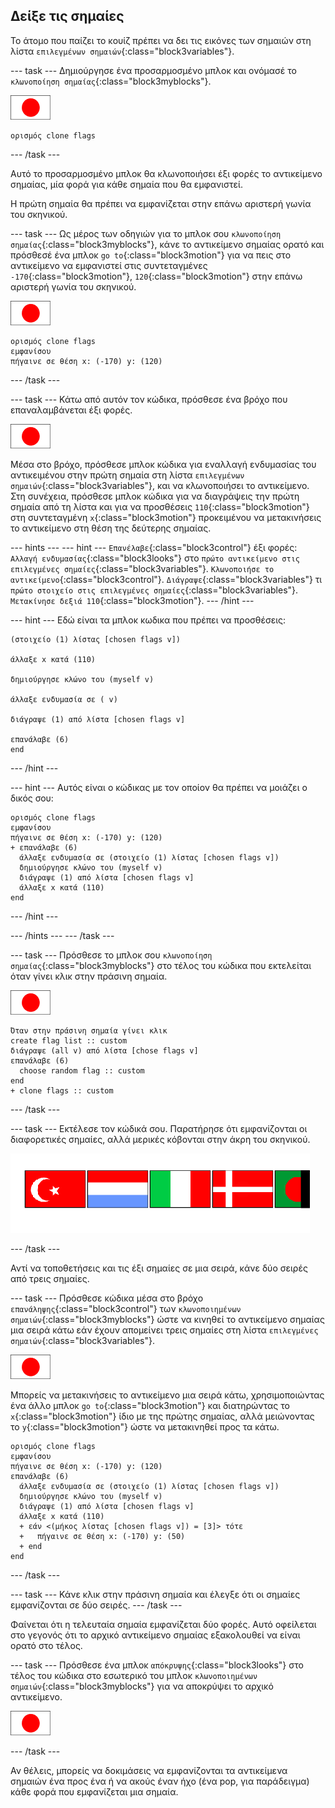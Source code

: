 ## Δείξε τις σημαίες

Το άτομο που παίζει το κουίζ πρέπει να δει τις εικόνες των σημαιών στη λίστα `επιλεγμένων σημαιών`{:class="block3variables"}.

\--- task \--- Δημιούργησε ένα προσαρμοσμένο μπλοκ και ονόμασέ το `κλωνοποίηση σημαίας`{:class="block3myblocks"}.

![Αντικείμενο σημαίας](images/flag-sprite.png)

```blocks3
ορισμός clone flags
```

\--- /task \---

Αυτό το προσαρμοσμένο μπλοκ θα κλωνοποιήσει έξι φορές το αντικείμενο σημαίας, μία φορά για κάθε σημαία που θα εμφανιστεί.

Η πρώτη σημαία θα πρέπει να εμφανίζεται στην επάνω αριστερή γωνία του σκηνικού.

\--- task \--- Ως μέρος των οδηγιών για το μπλοκ σου `κλωνοποίηση σημαίας`{:class="block3myblocks"}, κάνε το αντικείμενο σημαίας ορατό και πρόσθεσέ ένα μπλοκ `go to`{:class="block3motion"} για να πεις στο αντικείμενο να εμφανιστεί στις συντεταγμένες `-170`{:class="block3motion"}, `120`{:class="block3motion"} στην επάνω αριστερή γωνία του σκηνικού.

![Αντικείμενο σημαίας](images/flag-sprite.png)

```blocks3
ορισμός clone flags
εμφανίσου
πήγαινε σε θέση x: (-170) y: (120)
```

\--- /task \---

\--- task \--- Κάτω από αυτόν τον κώδικα, πρόσθεσε ένα βρόχο που επαναλαμβάνεται έξι φορές.

![Αντικείμενο σημαίας](images/flag-sprite.png)

Μέσα στο βρόχο, πρόσθεσε μπλοκ κώδικα για εναλλαγή ενδυμασίας του αντικειμένου στην πρώτη σημαία στη λίστα `επιλεγμένων σημαιών`{:class="block3variables"}, και να κλωνοποιήσει το αντικείμενο. Στη συνέχεια, πρόσθεσε μπλοκ κώδικα για να διαγράψεις την πρώτη σημαία από τη λίστα και για να προσθέσεις `110`{:class="block3motion"} στη συντεταγμένη `x`{:class="block3motion"} προκειμένου να μετακινήσεις το αντικείμενο στη θέση της δεύτερης σημαίας.

\--- hints \--- \--- hint \--- `Επανέλαβε`{:class="block3control"} έξι φορές: `Αλλαγή ενδυμασίας`{:class="block3looks"} στο `πρώτο αντικείμενο στις επιλεγμένες σημαίες`{:class="block3variables"}. `Κλωνοποιήσε το αντικείμενο`{:class="block3control"}. `Διάγραψε`{:class="block3variables"} τι `πρώτο στοιχείο στις επιλεγμένες σημαίες`{:class="block3variables"}. `Μετακίνησε δεξιά 110`{:class="block3motion"}. \--- /hint \---

\--- hint \--- Εδώ είναι τα μπλοκ κωδικα που πρέπει να προσθέσεις:

```blocks3
(στοιχείο (1) λίστας [chosen flags v])

άλλαξε x κατά (110)

δημιούργησε κλώνο του (myself v)

άλλαξε ενδυμασία σε ( v)

διάγραψε (1) από λίστα [chosen flags v]

επανάλαβε (6)
end
```

\--- /hint \---

\--- hint \--- Αυτός είναι ο κώδικας με τον οποίον θα πρέπει να μοιάζει ο δικός σου:

```blocks3
ορισμός clone flags
εμφανίσου
πήγαινε σε θέση x: (-170) y: (120)
+ επανάλαβε (6) 
  άλλαξε ενδυμασία σε (στοιχείο (1) λίστας [chosen flags v])
  δημιούργησε κλώνο του (myself v)
  διάγραψε (1) από λίστα [chosen flags v]
  άλλαξε x κατά (110)
end
```

\--- /hint \---

\--- /hints \--- \--- /task \---

\--- task \--- Πρόσθεσε το μπλοκ σου `κλωνοποίηση σημαίας`{:class="block3myblocks"} στο τέλος του κώδικα που εκτελείται όταν γίνει κλικ στην πράσινη σημαία.

![Αντικείμενο σημαίας](images/flag-sprite.png)

```blocks3
Όταν στην πράσινη σημαία γίνει κλικ
create flag list :: custom
διάγραψε (all v) από λίστα [chose flags v]
επανάλαβε (6) 
  choose random flag :: custom
end
+ clone flags :: custom
```

\--- /task \---

\--- task \--- Εκτέλεσε τον κώδικά σου. Παρατήρησε ότι εμφανίζονται οι διαφορετικές σημαίες, αλλά μερικές κόβονται στην άκρη του σκηνικού.

![Οι σημαίες βγαίνουν εκτός οθόνης](images/flags-off-the-screen.png)

\--- /task \---

Αντί να τοποθετήσεις και τις έξι σημαίες σε μια σειρά, κάνε δύο σειρές από τρεις σημαίες.

\--- task \--- Πρόσθεσε κώδικα μέσα στο βρόχο `επανάληψης`{:class="block3control"} των `κλωνοποιημένων σημαιών`{:class="block3myblocks"} ώστε να κινηθεί το αντικείμενο σημαίας μια σειρά κάτω εάν έχουν απομείνει τρεις σημαίες στη λίστα `επιλεγμένες σημαιών`{:class="block3variables"}.

![Αντικείμενο σημαίας](images/flag-sprite.png)

Μπορείς να μετακινήσεις το αντικείμενο μια σειρά κάτω, χρησιμοποιώντας ένα άλλο μπλοκ `go to`{:class="block3motion"} και διατηρώντας το `x`{:class="block3motion"} ίδιο με της πρώτης σημαίας, αλλά μειώνοντας το `y`{:class="block3motion"} ώστε να μετακινηθεί προς τα κάτω.

```blocks3
ορισμός clone flags
εμφανίσου
πήγαινε σε θέση x: (-170) y: (120)
επανάλαβε (6) 
  άλλαξε ενδυμασία σε (στοιχείο (1) λίστας [chosen flags v])
  δημιούργησε κλώνο του (myself v)
  διάγραψε (1) από λίστα [chosen flags v]
  άλλαξε x κατά (110)
  + εάν <(μήκος λίστας [chosen flags v]) = [3]> τότε 
  +   πήγαινε σε θέση x: (-170) y: (50)
  + end
end
```

\--- /task \---

\--- task \--- Κάνε κλικ στην πράσινη σημαία και έλεγξε ότι οι σημαίες εμφανίζονται σε δύο σειρές. \--- /task \---

Φαίνεται ότι η τελευταία σημαία εμφανίζεται δύο φορές. Αυτό οφείλεται στο γεγονός ότι το αρχικό αντικείμενο σημαίας εξακολουθεί να είναι ορατό στο τέλος.

\--- task \--- Πρόσθεσε ένα μπλοκ `απόκρυψης`{:class="block3looks"} στο τέλος του κώδικα στο εσωτερικό του μπλοκ `κλωνοποιημένων σημαιών`{:class="block3myblocks"} για να αποκρύψει το αρχικό αντικείμενο.

![Αντικείμενο σημαίας](images/flag-sprite.png)

\--- /task \---

Αν θέλεις, μπορείς να δοκιμάσεις να εμφανίζονται τα αντικείμενα σημαιών ένα προς ένα ή να ακούς έναν ήχο (ένα pop, για παράδειγμα) κάθε φορά που εμφανίζεται μια σημαία.